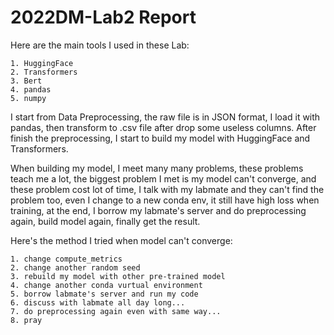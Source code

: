 # 2022DM-Lab2 Report

Here are the main tools I used in these Lab:

    1. HuggingFace
    2. Transformers
    3. Bert
    4. pandas
    5. numpy

I start from Data Preprocessing, the raw file is in JSON format, I load it with pandas, then transform to .csv file after drop some useless columns. After finish the preprocessing, I start to build my model with HuggingFace and Transformers.

When building my model, I meet many many problems, these problems teach me a lot, the biggest problem I met is my model can't converge, and these problem cost lot of time, I talk with my labmate and they can't find the problem too, even I change to a new conda env, it still have high loss when training, at the end, I borrow my labmate's server and do preprocessing again, build model again, finally get the result.

Here's the method I tried when model can't converge:

    1. change compute_metrics
    2. change another random seed
    3. rebuild my model with other pre-trained model
    4. change another conda vurtual environment
    5. borrow labmate's server and run my code
    6. discuss with labmate all day long...
    7. do preprocessing again even with same way...
    8. pray
